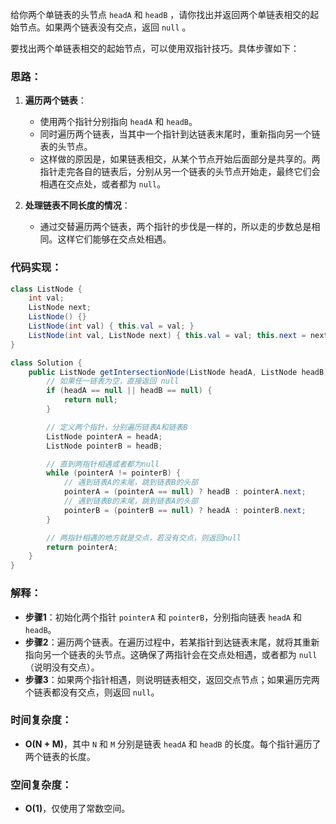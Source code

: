 给你两个单链表的头节点 `headA` 和 `headB` ，请你找出并返回两个单链表相交的起始节点。如果两个链表没有交点，返回 `null` 。

要找出两个单链表相交的起始节点，可以使用双指针技巧。具体步骤如下：

### 思路：
1. **遍历两个链表**：
   - 使用两个指针分别指向 `headA` 和 `headB`。
   - 同时遍历两个链表，当其中一个指针到达链表末尾时，重新指向另一个链表的头节点。
   - 这样做的原因是，如果链表相交，从某个节点开始后面部分是共享的。两指针走完各自的链表后，分别从另一个链表的头节点开始走，最终它们会相遇在交点处，或者都为 `null`。

2. **处理链表不同长度的情况**：
   - 通过交替遍历两个链表，两个指针的步伐是一样的，所以走的步数总是相同。这样它们能够在交点处相遇。

### 代码实现：

```java
class ListNode {
    int val;
    ListNode next;
    ListNode() {}
    ListNode(int val) { this.val = val; }
    ListNode(int val, ListNode next) { this.val = val; this.next = next; }
}

class Solution {
    public ListNode getIntersectionNode(ListNode headA, ListNode headB) {
        // 如果任一链表为空，直接返回 null
        if (headA == null || headB == null) {
            return null;
        }

        // 定义两个指针，分别遍历链表A和链表B
        ListNode pointerA = headA;
        ListNode pointerB = headB;

        // 直到两指针相遇或者都为null
        while (pointerA != pointerB) {
            // 遇到链表A的末尾，跳到链表B的头部
            pointerA = (pointerA == null) ? headB : pointerA.next;
            // 遇到链表B的末尾，跳到链表A的头部
            pointerB = (pointerB == null) ? headA : pointerB.next;
        }

        // 两指针相遇的地方就是交点，若没有交点，则返回null
        return pointerA;
    }
}
```

### 解释：
- **步骤1**：初始化两个指针 `pointerA` 和 `pointerB`，分别指向链表 `headA` 和 `headB`。
- **步骤2**：遍历两个链表。在遍历过程中，若某指针到达链表末尾，就将其重新指向另一个链表的头节点。这确保了两指针会在交点处相遇，或者都为 `null`（说明没有交点）。
- **步骤3**：如果两个指针相遇，则说明链表相交，返回交点节点；如果遍历完两个链表都没有交点，则返回 `null`。

### 时间复杂度：
- **O(N + M)**，其中 `N` 和 `M` 分别是链表 `headA` 和 `headB` 的长度。每个指针遍历了两个链表的长度。

### 空间复杂度：
- **O(1)**，仅使用了常数空间。